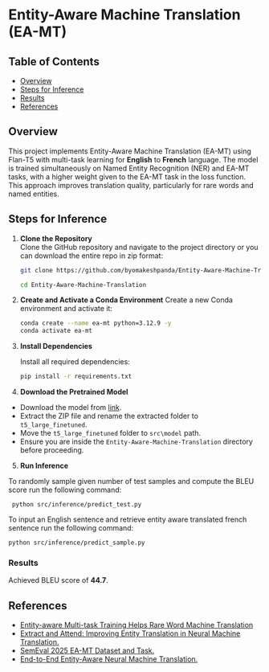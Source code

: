 # Entity-Aware Machine Translation (EA-MT)
## Table of Contents
- [Overview](#Overview)  
- [Steps for Inference](#steps-for-inference)  
- [Results](#results)  
- [References](#references)  
## Overview
This project implements Entity-Aware Machine Translation (EA-MT) using Flan-T5 with multi-task learning for **English** to **French** language. The model is trained simultaneously on Named Entity Recognition (NER) and EA-MT tasks, with a higher weight given to the EA-MT task in the loss function. This approach improves translation quality, particularly for rare words and named entities.


## Steps for Inference

1. **Clone the Repository**  
   Clone the GitHub repository and navigate to the project directory or you can download the entire repo in zip format:  
   ```bash
   git clone https://github.com/byomakeshpanda/Entity-Aware-Machine-Translation.git

   cd Entity-Aware-Machine-Translation
2. **Create and Activate a Conda Environment**
    Create a new Conda environment and activate it:
    ``` bash
    conda create --name ea-mt python=3.12.9 -y
    conda activate ea-mt
3. **Install Dependencies**

    Install all required dependencies:
    ``` bash
    pip install -r requirements.txt
4. **Download the Pretrained Model**  

- Download the model from [link](https://drive.google.com/drive/folders/1XdpwfXuycTRrWtNLEJjf9PVsCLrEvgAL?usp=drive_link).  
- Extract the ZIP file and rename the extracted folder to `t5_large_finetuned`.
- Move the `t5_large_finetuned` folder to `src\model` path. 
- Ensure you are inside the `Entity-Aware-Machine-Translation` directory before proceeding.

5. **Run Inference** 

To randomly sample given number of test samples and compute the BLEU score run the following command:  

     python src/inference/predict_test.py

To input an English sentence and retrieve entity aware translated french sentence run the following command:


    python src/inference/predict_sample.py

### Results  
Achieved BLEU score of **44.7**.





## References

 - [Entity-aware Multi-task Training Helps Rare Word Machine Translation](https://aclanthology.org/2024.inlg-main.5.pdf)
 - [ Extract and Attend: Improving Entity Translation in Neural Machine Translation.](https://arxiv.org/abs/2306.02242)
 - [SemEval 2025 EA-MT Dataset and Task.](https://sapienzanlp.github.io/ea-mt/)
 - [End-to-End Entity-Aware Neural Machine Translation.](https://www.researchgate.net/publication/357809034_End-to-end_entity-aware_neural_machine_translation)